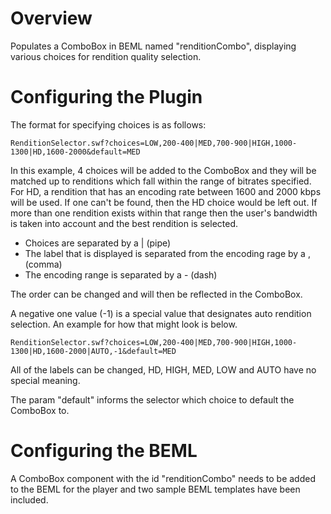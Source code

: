Overview
========

Populates a ComboBox in BEML named "renditionCombo", displaying various
choices for rendition quality selection.

Configuring the Plugin
======================

The format for specifying choices is as follows:

    RenditionSelector.swf?choices=LOW,200-400|MED,700-900|HIGH,1000-1300|HD,1600-2000&default=MED

In this example, 4 choices will be added to the ComboBox
and they will be matched up to renditions which fall within
the range of bitrates specified. For HD, a rendition
that has an encoding rate between 1600 and 2000 kbps
will be used. If one can't be found, then the HD choice would
be left out. If more than one rendition exists within that
range then the user's bandwidth is taken into account and
the best rendition is selected.

- Choices are separated by a | (pipe)
- The label that is displayed is separated from the encoding rage by a , (comma)
- The encoding range is separated by a - (dash)

The order can be changed and will then be reflected in the ComboBox.

A negative one value (-1) is a special value that designates auto rendition
selection. An example for how that might look is below.

    RenditionSelector.swf?choices=LOW,200-400|MED,700-900|HIGH,1000-1300|HD,1600-2000|AUTO,-1&default=MED

All of the labels can be changed, HD, HIGH, MED, LOW and AUTO have no special meaning.

The param "default" informs the selector which choice to default the ComboBox to.

Configuring the BEML
====================

A ComboBox component with the id "renditionCombo" needs to be added to 
the BEML for the player and two sample BEML templates have been included.